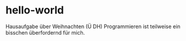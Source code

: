 # hello-world
Hausaufgabe über Weihnachten (Ü DH)
Programmieren ist teilweise ein bisschen überfordernd für mich.
